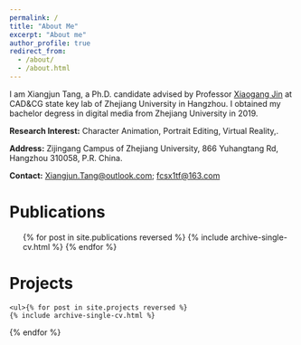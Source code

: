 ```yaml
---
permalink: /
title: "About Me"
excerpt: "About me"
author_profile: true
redirect_from: 
  - /about/
  - /about.html
---
```


I am Xiangjun Tang, a Ph.D. candidate advised by Professor [Xiaogang Jin](http://www.cad.zju.edu.cn/home/jin/) at CAD&CG state key lab of Zhejiang University in Hangzhou. I obtained my bachelor degress in digital media from Zhejiang University in 2019.

**Research Interest:** Character Animation, Portrait Editing, Virtual Reality,.

**Address:** Zijingang Campus of Zhejiang University, 866 Yuhangtang Rd, Hangzhou 310058, P.R. China.

**Contact:** Xiangjun.Tang@outlook.com; fcsx1tf@163.com

Publications
======
  <ul>{% for post in site.publications reversed %}
    {% include archive-single-cv.html %}
  {% endfor %}</ul>

Projects
=======
    <ul>{% for post in site.projects reversed %}
    {% include archive-single-cv.html %}
  {% endfor %}</ul>
